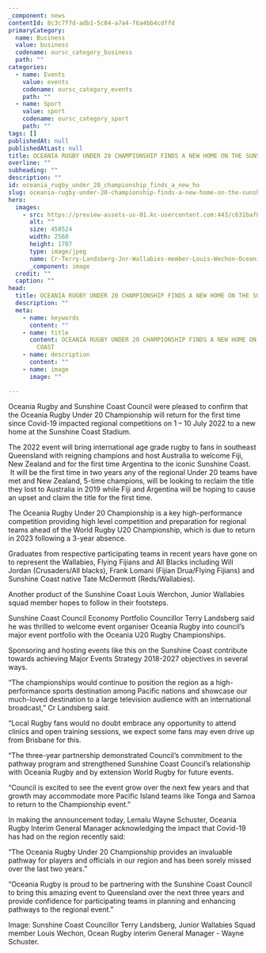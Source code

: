 ```yaml
---
_component: news
contentId: 8c3c7f7d-adb1-5c84-a7a4-f6a4bb4cdffd
primaryCategory:
  name: Business
  value: business
  codename: oursc_category_business
  path: ""
categories:
  - name: Events
    value: events
    codename: oursc_category_events
    path: ""
  - name: Sport
    value: sport
    codename: oursc_category_sport
    path: ""
tags: []
publishedAt: null
publishedAtLast: null
title: OCEANIA RUGBY UNDER 20 CHAMPIONSHIP FINDS A NEW HOME ON THE SUNSHINE COAST
overline: ""
subheading: ""
description: ""
id: oceania_rugby_under_20_championship_finds_a_new_ho
slug: oceania-rugby-under-20-championship-finds-a-new-home-on-the-sunshine-coast
hero:
  images:
    - src: https://preview-assets-us-01.kc-usercontent.com:443/c631baf8-1b46-001f-580c-d0001b68b4a8/cf988478-7b71-459d-8510-12d6d12f7b36/Cr-Terry-Landsberg-Jnr-Wallabies-member-Louis-Wechon-Oceania-Rugby-GM-Lemalu-Wayne-Schuster--scaled.jpg
      alt: ""
      size: 458524
      width: 2560
      height: 1707
      type: image/jpeg
      name: Cr-Terry-Landsberg-Jnr-Wallabies-member-Louis-Wechon-Oceania-Rugby-GM-Lemalu-Wayne-Schuster--scaled.jpg
      _component: image
  credit: ""
  caption: ""
head:
  title: OCEANIA RUGBY UNDER 20 CHAMPIONSHIP FINDS A NEW HOME ON THE SUNSHINE COAST
  description: ""
  meta:
    - name: keywords
      content: ""
    - name: title
      content: OCEANIA RUGBY UNDER 20 CHAMPIONSHIP FINDS A NEW HOME ON THE SUNSHINE
        COAST
    - name: description
      content: ""
    - name: image
      image: ""

---
```

Oceania Rugby and Sunshine Coast Council were pleased to confirm that the Oceania Rugby Under 20 Championship will return for the first time since Covid-19 impacted regional competitions on 1 – 10 July 2022 to a new home at the Sunshine Coast Stadium. 

The 2022 event will bring international age grade rugby to fans in southeast Queensland with reigning champions and host Australia to welcome Fiji, New Zealand and for the first time Argentina to the iconic Sunshine Coast.  It will be the first time in two years any of the regional Under 20 teams have met and New Zealand, 5-time champions, will be looking to reclaim the title they lost to Australia in 2019 while Fiji and Argentina will be hoping to cause an upset and claim the title for the first time.   

The Oceania Rugby Under 20 Championship is a key high-performance competition providing high level competition and preparation for regional teams ahead of the World Rugby U20 Championship, which is due to return in 2023 following a 3-year absence. 

Graduates from respective participating teams in recent years have gone on to represent the Wallabies, Flying Fijians and All Blacks including Will Jordan (Crusaders/All blacks), Frank Lomani (Fijian Drua/Flying Fijians) and Sunshine Coast native Tate McDermott (Reds/Wallabies). 

Another product of the Sunshine Coast Louis Werchon, Junior Wallabies squad member hopes to follow in their footsteps.

Sunshine Coast Council Economy Portfolio Councillor Terry Landsberg said he was thrilled to welcome event organiser Oceania Rugby into council’s major event portfolio with the Oceania U20 Rugby Championships. 

Sponsoring and hosting events like this on the Sunshine Coast contribute towards achieving Major Events Strategy 2018-2027 objectives in several ways.

“The championships would continue to position the region as a high-performance sports destination among Pacific nations and showcase our much-loved destination to a large television audience with an international broadcast,” Cr Landsberg said.

“Local Rugby fans would no doubt embrace any opportunity to attend clinics and open training sessions, we expect some fans may even drive up from Brisbane for this.

“The three-year partnership demonstrated Council’s commitment to the pathway program and strengthened Sunshine Coast Council’s relationship with Oceania Rugby and by extension World Rugby for future events.

“Council is excited to see the event grow over the next few years and that growth may accommodate more Pacific Island teams like Tonga and Samoa to return to the Championship event.”

In making the announcement today, Lemalu Wayne Schuster, Oceania Rugby Interim General Manager acknowledging the impact that Covid-19 has had on the region recently said:

“The Oceania Rugby Under 20 Championship provides an invaluable pathway for players and officials in our region and has been sorely missed over the last two years.”

“Oceania Rugby is proud to be partnering with the Sunshine Coast Council to bring this amazing event to Queensland over the next three years and provide confidence for participating teams in planning and enhancing pathways to the regional event.”

Image: Sunshine Coast Councillor Terry Landsberg, Junior Wallabies Squad member Louis Wechon, Ocean Rugby interim General Manager - Wayne Schuster.
